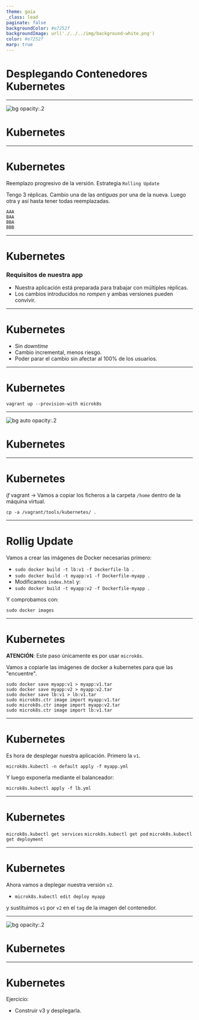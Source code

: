 ```yaml
---
theme: gaia
_class: lead
paginate: false
backgroundColor: #e7252f
backgroundImage: url('./../../img/background-white.png')
color: #e7252f
marp: true
---
```

<!-- _backgroundImage: url('./../../img/background-red.png') -->
<!-- _color: white -->

# Desplegando Contenedores Kubernetes

---
![bg opacity:.2](https://media.giphy.com/media/Aff4ryYiacUO4/giphy.gif)
# Kubernetes

---
# Kubernetes

Reemplazo progresivo de la versión. Estrategia `Rolling Update`

Tengo 3 réplicas. Cambio una de las _antiguas_ por una de la nueva.
Luego otra y así hasta tener todas reemplazadas.

```
AAA
BAA
BBA
BBB
```

---
# Kubernetes

### Requisitos de nuestra app

- Nuestra aplicación está preparada para trabajar con múltiples réplicas.
- Los cambios introducidos no _rompen_ y ambas versiones pueden convivir.

---
# Kubernetes

- Sin _downtime_
- Cambio incremental, menos riesgo.
- Poder parar el cambio sin afectar al 100% de los usuarios.

---
# Kubernetes

`vagrant up --provision-with microk8s`

---
![bg auto opacity:.2](https://upload.wikimedia.org/wikipedia/commons/thumb/3/39/Kubernetes_logo_without_workmark.svg/1200px-Kubernetes_logo_without_workmark.svg.png)
# Kubernetes

---
# Kubernetes

_if_ vagrant -> Vamos a copiar los ficheros a la carpeta `/home` dentro de la máquina virtual.

```
cp -a /vagrant/tools/kubernetes/ .
```

---
# Rollig Update

Vamos a crear las imágenes de Docker necesarias primero:

- `sudo docker build -t lb:v1 -f Dockerfile-lb .`
- `sudo docker build -t myapp:v1 -f Dockerfile-myapp .`
- Modificamos `index.html` y:
- `sudo docker build -t myapp:v2 -f Dockerfile-myapp .`

Y comprobamos con:

`sudo docker images`

---
# Kubernetes

**ATENCIÓN**: Este paso únicamente es por usar `microk8s`.

Vamos a copiarle las imágenes de docker a kubernetes para que las "encuentre".

```
sudo docker save myapp:v1 > myapp:v1.tar
sudo docker save myapp:v2 > myapp:v2.tar
sudo docker save lb:v1 > lb:v1.tar
sudo microk8s.ctr image import myapp:v1.tar
sudo microk8s.ctr image import myapp:v2.tar
sudo microk8s.ctr image import lb:v1.tar
```

---
# Kubernetes

Es hora de desplegar nuestra aplicación. Primero la `v1`.

`microk8s.kubectl -n default apply -f myapp.yml`

Y luego exponerla mediante el balanceador:

`microk8s.kubectl apply -f lb.yml`

---
# Kubernetes

`microk8s.kubectl get services`
`microk8s.kubectl get pod`
`microk8s.kubectl get deployment`

---
# Kubernetes

Ahora vamos a deplegar nuestra versión `v2`.

- `microk8s.kubectl edit deploy myapp`

y sustituimos `v1` por `v2` en el `tag` de la imagen del contenedor.

---
![bg opacity:.2](https://imagenes.20minutos.es/files/image_656_370/uploads/imagenes/2019/05/21/957237.jpg)
# Kubernetes

---
# Kubernetes

Ejercicio:

- Construir v3 y desplegarla.
